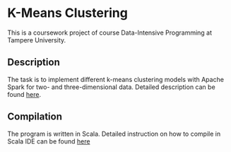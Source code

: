 # K-Means Clustering
This is a coursework project of course Data-Intensive Programming at Tampere University. 

## Description
The task is to implement different k-means clustering models with Apache Spark for two- and three-dimensional data. Detailed description can be found [here](https://github.com/davidpham0312/kMeansClustering/blob/main/Dip-assignment.pdf).

## Compilation
The program is written in Scala. Detailed instruction on how to compile in Scala IDE can be found [here]()
